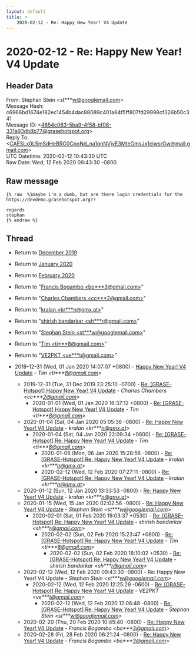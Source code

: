 ```yaml
---
layout: default
title: >
    2020-02-12 - Re: Happy New Year! V4 Update
---
```


# 2020-02-12 - Re: Happy New Year! V4 Update

## Header Data

From: Stephan Stein \<st***w@googlemail.com\><br>
Message Hash: c6966bd1674e182ec1454b4dac88089c401a84f5ff807fd29998cf326b50c341<br>
Message ID: \<4654c063-5ba9-4f58-bf08-331a93db8b77@grasehotspot.org\><br>
Reply To: \<CAESLx0L5mSdHeBRC0CpoNd_na1qnNVjyE3MteGmsJx1ciwsrGw@mail.gmail.com\><br>
UTC Datetime: 2020-02-12 10:43:30 UTC<br>
Raw Date: Wed, 12 Feb 2020 09:43:30 -0800<br>

## Raw message

```
{% raw  %}maybe i'm a dumb, but are there login credentials for the 
https://devdemo.grasehotspot.org??

regards
stephan
{% endraw %}
```

## Thread

+ Return to [December 2019](/archive/2019/12)
+ Return to [January 2020](/archive/2020/01)
+ Return to [February 2020](/archive/2020/02)

+ Return to "[Francis Bogambo <bo***3<span>@</span>gmail.com>](/authors/bo___3_at_gmail_com)"
+ Return to "[Charles Chambers <cc***2<span>@</span>gmail.com>](/authors/cc___2_at_gmail_com)"
+ Return to "[kralan <kr***n<span>@</span>gmx.at>](/authors/kr___n_at_gmx_at)"
+ Return to "[shirish bandarkar <sh***r<span>@</span>gmail.com>](/authors/sh___r_at_gmail_com)"
+ Return to "[Stephan Stein <st***w<span>@</span>googlemail.com>](/authors/st___w_at_googlemail_com)"
+ Return to "[Tim <ti***8<span>@</span>gmail.com>](/authors/ti___8_at_gmail_com)"
+ Return to "[VE2PKT <ve***t<span>@</span>gmail.com>](/authors/ve___t_at_gmail_com)"

+ 2019-12-31 (Wed, 01 Jan 2020 14:07:07 +0800) - [Happy New Year! V4 Update](/archive/2019/12/73d5893de79a2e0765121f0cd19bdb3bd42e7245068e642a50162fca9708d178) - _Tim \<ti***8@gmail.com\>_
  + 2019-12-31 (Tue, 31 Dec 2019 23:25:10 -0700) - [Re: [GRASE-Hotspot] Happy New Year! V4 Update](/archive/2019/12/b8c3a7845c204ee37650243cc7cefe895be3d4625c3693eb2dcbfd3dcb2fe6a8) - _Charles Chambers \<cc***2@gmail.com\>_
    + 2020-01-01 (Wed, 01 Jan 2020 16:37:12 +0800) - [Re: [GRASE-Hotspot] Happy New Year! V4 Update](/archive/2020/01/262520dd3926735c028680d38341b48c8d1ea65db8cc4a3538d5f14cc5a124c3) - _Tim \<ti***8@gmail.com\>_
  + 2020-01-04 (Sat, 04 Jan 2020 05:05:36 -0800) - [Re: Happy New Year! V4 Update](/archive/2020/01/5e8c64365a78281dc60b62319e8b8218e3217789d42d3c0bdfaa2f6e04c08040) - _kralan \<kr***n@gmx.at\>_
    + 2020-01-04 (Sat, 04 Jan 2020 22:09:34 +0800) - [Re: [GRASE-Hotspot] Re: Happy New Year! V4 Update](/archive/2020/01/a21a2f18457922aa28c0d32ca4822068939acd30dad95e993f9b5a21be46360c) - _Tim \<ti***8@gmail.com\>_
      + 2020-01-06 (Mon, 06 Jan 2020 15:28:56 -0800) - [Re: [GRASE-Hotspot] Re: Happy New Year! V4 Update](/archive/2020/01/7c8300589c7011b25a11083018a7ededd71c238cf7a579c0c37ba731ad74fdf4) - _kralan \<kr***n@gmx.at\>_
      + 2020-02-12 (Wed, 12 Feb 2020 07:27:11 -0800) - [Re: [GRASE-Hotspot] Re: Happy New Year! V4 Update](/archive/2020/02/c8594bba0bc670b9cde53f63b357b8ccf3a18f97b214577fe8e63bcfc9c3483d) - _kralan \<kr***n@gmx.at\>_
  + 2020-01-12 (Sun, 12 Jan 2020 13:33:53 -0800) - [Re: Happy New Year! V4 Update](/archive/2020/01/a9b58ea0f32cc4cee46a461148a6252607609ebabb99f619003e21c5c35f91bc) - _kralan \<kr***n@gmx.at\>_
  + 2020-01-15 (Wed, 15 Jan 2020 02:02:56 -0800) - [Re: Happy New Year! V4 Update](/archive/2020/01/65ab8b85a2448c2fc533f93be796fb25d846019376ca2bfa8b7ea5b104b1f43d) - _Stephan Stein \<st***w@googlemail.com\>_
    + 2020-02-01 (Sat, 01 Feb 2020 19:03:37 +0530) - [Re: [GRASE-Hotspot] Re: Happy New Year! V4 Update](/archive/2020/02/902cd4ddafbd979cbe66be559352fc7dac02a52bad6a6358cf5b82909803c7a7) - _shirish bandarkar \<sh***r@gmail.com\>_
      + 2020-02-02 (Sun, 02 Feb 2020 15:23:47 +0800) - [Re: [GRASE-Hotspot] Re: Happy New Year! V4 Update](/archive/2020/02/49b5c69e97dd706170495951c0478da4678b4da9cbdc8d679a55225c006a97b3) - _Tim \<ti***8@gmail.com\>_
        + 2020-02-02 (Sun, 02 Feb 2020 18:10:02 +0530) - [Re: [GRASE-Hotspot] Re: Happy New Year! V4 Update](/archive/2020/02/725a926a76a0ddfd69796fb3e2d8a11e3ab78254c873ae30aa97e1b8a52cabc5) - _shirish bandarkar \<sh***r@gmail.com\>_
  + 2020-02-12 (Wed, 12 Feb 2020 09:43:30 -0800) - Re: Happy New Year! V4 Update - _Stephan Stein \<st***w@googlemail.com\>_
    + 2020-02-12 (Wed, 12 Feb 2020 12:25:29 -0600) - [Re: [GRASE-Hotspot] Re: Happy New Year! V4 Update](/archive/2020/02/75aaafc4cec1e96beb566340ba8379dc0da7d64b6a4ef36a1094891ceccc0142) - _VE2PKT \<ve***t@gmail.com\>_
      + 2020-02-12 (Wed, 12 Feb 2020 12:06:48 -0800) - [Re: [GRASE-Hotspot] Re: Happy New Year! V4 Update](/archive/2020/02/7a3356c2ae268bb6fe6f05fdf4086c00731d099602e8837af40d42b079f8c283) - _Stephan Stein \<st***w@googlemail.com\>_
  + 2020-02-20 (Thu, 20 Feb 2020 10:45:40 -0800) - [Re: Happy New Year! V4 Update](/archive/2020/02/7777e868cb911b5b7639564362be3f2cd290734fdf46711b6977275929733e29) - _Francis Bogambo \<bo***3@gmail.com\>_
  + 2020-02-28 (Fri, 28 Feb 2020 06:21:24 -0800) - [Re: Happy New Year! V4 Update](/archive/2020/02/3ab5312385f34f69c8c0eb1ecc279789a41b2e52dc2c3a374b6f77545b3ec5e4) - _Francis Bogambo \<bo***3@gmail.com\>_

